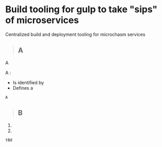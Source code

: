 Build tooling for gulp to take "sips" of microservices
==================================================================================
Centralized build and deployment tooling for microchasm services

>## A 
 A 

A :

 + Is identified by 
 + Defines a 
  
  ``` A ```
  
>## B 

1. 
2. 
  
  ```
  tBd 
  ```

